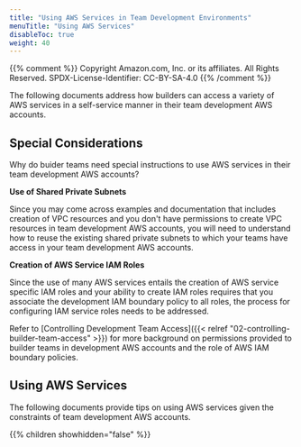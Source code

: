 ```yaml
---
title: "Using AWS Services in Team Development Environments"
menuTitle: "Using AWS Services"
disableToc: true
weight: 40
---
```


{{% comment %}}
Copyright Amazon.com, Inc. or its affiliates. All Rights Reserved.
SPDX-License-Identifier: CC-BY-SA-4.0
{{% /comment %}}

The following documents address how builders can access a variety of AWS services in a self-service manner in their team development AWS accounts.

## Special Considerations

Why do buider teams need special instructions to use AWS services in their team development AWS accounts?

**Use of Shared Private Subnets**

Since you may come across examples and documentation that includes creation of VPC resources and you don't have permissions to create VPC resources in team development AWS accounts, you will need to understand how to reuse the existing shared private subnets to which your teams have access in your team development AWS accounts.

**Creation of AWS Service IAM Roles**

Since the use of many AWS services entails the creation of AWS service specific IAM roles and your ability to create IAM roles requires that you associate the development IAM boundary policy to all roles, the process for configuring IAM service roles needs to be addressed.

Refer to [Controlling Development Team Access]({{< relref "02-controlling-builder-team-access" >}}) for more background on permissions provided to builder teams in development AWS accounts and the role of AWS IAM boundary policies.

## Using AWS Services

The following documents provide tips on using AWS services given the constraints of team development AWS accounts.

{{% children showhidden="false" %}}

